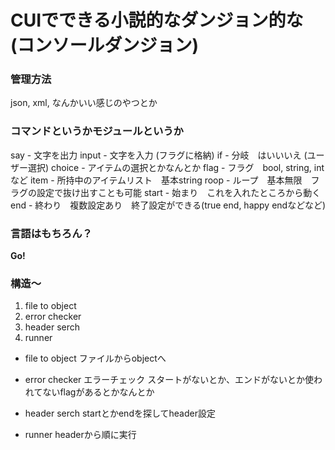 # CUIでできる小説的なダンジョン的な (コンソールダンジョン)
### 管理方法
json, xml, なんかいい感じのやつとか

### コマンドというかモジュールというか
say - 文字を出力
input - 文字を入力 (フラグに格納)
if - 分岐　はいいいえ (ユーザー選択)
choice - アイテムの選択とかなんとか
flag - フラグ　bool, string, int など
item - 所持中のアイテムリスト　基本string
roop - ループ　基本無限　フラグの設定で抜け出すことも可能
start - 始まり　これを入れたところから動く
end - 終わり　複数設定あり　終了設定ができる(true end, happy endなどなど)
### 言語はもちろん？
**Go!**

### 構造〜
1. file to object
2. error checker
3. header serch
4. runner

- file to object
ファイルからobjectへ

- error checker
エラーチェック
スタートがないとか、エンドがないとか使われてないflagがあるとかなんとか

- header serch
startとかendを探してheader設定

- runner
headerから順に実行
